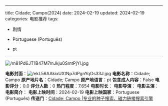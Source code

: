 
---
title: Cidade; Campo(2024)
date: 2024-02-19
updated: 2024-02-19
categories: 电影推荐
tags:

- 剧情

- Portuguese (Português)
- pt
---

<img src="https://image.tmdb.org/t/p/original/m81Pd6JT1B47M7mJkju0SmtPjYl.jpg" alt="/m81Pd6JT1B47M7mJkju0SmtPjYl.jpg" title="/m81Pd6JT1B47M7mJkju0SmtPjYl.jpg">

**电影封面**：<img src="https://image.tmdb.org/t/p/w200/ekL56AAkixUXtNp7dPgnYqOs33J.jpg" alt="/ekL56AAkixUXtNp7dPgnYqOs33J.jpg" title="/ekL56AAkixUXtNp7dPgnYqOs33J.jpg">
**电影名称**：Cidade; Campo
**原产地片名**：Cidade; Campo
**原产地语言**：pt
**包含成人内容**：False
**电影评分**：0.0
**评分人数**：0
**热门程度**：7.654
**电影时长**：
**电影导演**：
**电影主演**：
**电影简介**：
**电影上映时间**：2024-02-19
**电影上映国家**：Portuguese (Português)
**传送门**：[Cidade; Campo |专业的种子搜索、磁力链接搜索引擎](https://movie.amd794.com:2083/?search=Cidade%3B%20Campo&ordering=&mode=match_phrase&page_size=10&page=1)

